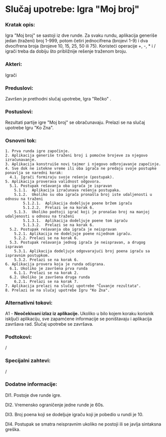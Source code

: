 # Slučaj upotrebe: Igra "Moj broj"

  

### Kratak opis:

Igra "Moj broj" se sastoji iz dve runde.  Za svaku rundu, aplikacija generiše jedan (traženi) broj 1-999, potom četiri jednocifrena (brojevi 1-9) i dva dvocifrena broja (brojeve 10,  15, 25, 50 ili 75). Koristeći operacije +, -, * i / igrači treba da dobiju što približnije rešenje traženom broju.
  

### Akteri:

Igrači

### Preduslovi:

Završen je prethodni slučaj upotrebe, Igra "Rečko" .
  
### Postuslovi:

Rezultati partije igre "Moj broj" se obračunavaju. Prelazi se na slučaj upotrebe Igru "Ko Zna".

### Osnovni tok:

    1. Prva runda igre započinje.
    2. Aplikacija generiše traženi broj i pomoćne brojeve za njegovo izračunavanje.
    3. Aplikacija konstruiše novi tajmer i njegovo odbrojavanje započinje.
    4. Sve dok ne istekne vreme ili oba igrača ne predaju svoje postupke ponavlja se naredni korak:
      4.1. Igrači formiraju svoje rešenje (postupak).
    5. Aplikacija proverava validnost odgovora.
      5.1. Postupak rešavanja oba igrača je ispravan
        5.1.1.  Aplikacija izračunava rešenja postupaka.
        5.1.2.  Ukoliko su oba igrača pronašla broj iste udaljenosti u odnosu na traženi
            5.1.2.1.  Aplikacija dodeljuje poene bržem igraču
            5.1.2.2.  Prelazi se na korak 6.
        5.1.3.  Ukoliko podtoji igrač koji je pronašao broj na manjoj udaljenosti u odnosu na traženi
            5.1.3.1.  Aplikacija dodeljuje poene tom igraču
            5.1.3.2.  Prelazi se na korak 6.
      5.2. Postupak rešavanja oba igrača je neispravan
        5.2.1. Aplikacija ne dodeljuje poene nijednom igraču.
        5.2.2. Prelazi se na korak 6.
      5.3. Postupak rešavanja jednog igrača je neispravan, a drugog ispravan
        5.3.1. Aplikacija dodeljuje odgovarajući broj poena igraču sa ispravnim postupkom.
        5.3.2. Prelazi se na korak 6.
    6. Aplikacija provera koja je runda odigrana.
      6.1. Ukoliko je završena prva runda
        6.1.1. Prelazi se na korak 2.
      6.2. Ukoliko je završena druga runda
        6.2.1. Prelazi se na korak 7.
    7. Aplikacija prelazi na slučaj upotrebe "Čuvanje rezultata".
    8. Prelazi se na slučaj upotrebe Igru "Ko Zna".
  

### Alternativni tokovi:

A1 - **Neočekivani izlaz iz aplikacije.** Ukoliko u bilo kojem koraku korisnik isključi aplikaciju,
sve zapamćene informacije se poništavaju i aplikacija završava rad.
Slučaj upotrebe se završava.

### Podtokovi:

/

### Specijalni zahtevi:

/
  

### Dodatne informacije:

DI1. Postoje dve runde igre.

DI2. Vremensko ograničenje jedne runde je 60s.

DI3. Broj poena koji se dodeljuje igraču koji je pobedio u rundi je 10.

DI4. Postupak se smatra neispravnim ukoliko ne postoji ili se javlja sintaksna greška.
